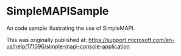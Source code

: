 # SimpleMAPISample
An code sample illustrating the use of SimpleMAPI.

This was originally published at: https://support.microsoft.com/en-us/help/171096/simple-mapi-console-application
